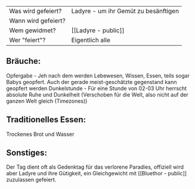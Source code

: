 
|                     |                                      |
| ------------------- | ------------------------------------ |
| Was wird gefeiert?  | Ladyre - um ihr Gemüt zu besänftigen |
| Wann wird gefeiert? |                                      |
| Wem gewidmet?       | [[Ladyre - public]]                  |
| Wer "feiert"?       | Eigentlich alle                      |
## Bräuche:
Opfergabe - Jeh nach dem werden Lebewesen, Wissen, Essen, teils sogar Babys geopfert. Auch der gerade meist-geschätzte gegenstand kann geopfert werden
Dunkelstunde - Für eine Stunde von 02-03 Uhr  herrscht absolute Ruhe  und Dunkelheit (Verschoben für die Welt, also nicht auf der ganzen Welt gleich (Timezones))
## Traditionelles Essen:
Trockenes Brot und Wasser
## Sonstiges:
Der Tag dient oft als  Gedenktag für das verlorene Paradies, offiziell wird aber Ladyre und ihre Gütigkeit, ein Gleichgewicht mit [[Bluethor - public]] zuzulassen gefeiert.